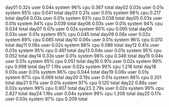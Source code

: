 day01
0.32s user 0.04s system 96% cpu 0.367 total
day02
0.03s user 0.01s system 95% cpu 0.041 total
day03
0.21s user 0.01s system 98% cpu 0.217 total
day04
0.03s user 0.01s system 93% cpu 0.038 total
day05
0.03s user 0.01s system 94% cpu 0.039 total
day06
0.03s user 0.01s system 94% cpu 0.034 total
day07
0.07s user 0.02s system 90% cpu 0.095 total
day08
0.03s user 0.01s system 95% cpu 0.045 total
day09
0.06s user 0.02s system 89% cpu 0.085 total
day10
0.06s user 0.01s system 96% cpu 0.070 total
day11
0.06s user 0.02s system 88% cpu 0.086 total
day12
0.41s user 0.03s system 95% cpu 0.461 total
day13
0.04s user 0.01s system 95% cpu 0.052 total
day14
0.33s user 0.01s system 98% cpu 0.346 total
day15
0.04s user 0.01s system 95% cpu 0.051 total
day16
0.97s user 0.02s system 99% cpu 0.998 total
day17
1.19s user 0.02s system 99% cpu 1.216 total
day18
0.03s user 0.01s system 96% cpu 0.044 total
day19
0.06s user 0.01s system 97% cpu 0.069 total
day20
0.19s user 0.01s system 98% cpu 0.201 total
day21
0.11s user 0.01s system 97% cpu 0.120 total
day22
0.88s user 0.02s system 99% cpu 0.907 total
day23
2.79s user 0.02s system 99% cpu 2.827 total
day24
1.16s user 0.04s system 99% cpu 1.206 total
day25
0.17s user 0.03s system 97% cpu 0.209 total
